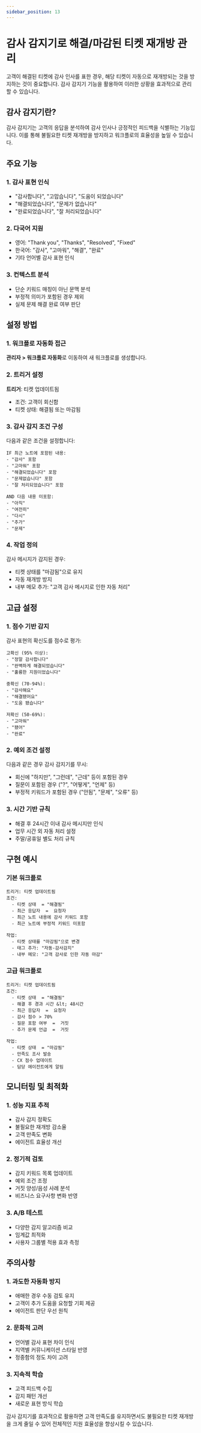 ```yaml
---
sidebar_position: 13
---
```


# 감사 감지기로 해결/마감된 티켓 재개방 관리

고객이 해결된 티켓에 감사 인사를 표한 경우, 해당 티켓이 자동으로 재개방되는 것을 방지하는 것이 중요합니다. 감사 감지기 기능을 활용하여 이러한 상황을 효과적으로 관리할 수 있습니다.

## 감사 감지기란?

감사 감지기는 고객의 응답을 분석하여 감사 인사나 긍정적인 피드백을 식별하는 기능입니다. 이를 통해 불필요한 티켓 재개방을 방지하고 워크플로의 효율성을 높일 수 있습니다.

## 주요 기능

### 1. 감사 표현 인식
- "감사합니다", "고맙습니다", "도움이 되었습니다"
- "해결되었습니다", "문제가 없습니다"
- "완료되었습니다", "잘 처리되었습니다"

### 2. 다국어 지원
- 영어: "Thank you", "Thanks", "Resolved", "Fixed"
- 한국어: "감사", "고마워", "해결", "완료"
- 기타 언어별 감사 표현 인식

### 3. 컨텍스트 분석
- 단순 키워드 매칭이 아닌 문맥 분석
- 부정적 의미가 포함된 경우 제외
- 실제 문제 해결 완료 여부 판단

## 설정 방법

### 1. 워크플로 자동화 접근

**관리자 &gt; 워크플로 자동화**로 이동하여 새 워크플로를 생성합니다.

### 2. 트리거 설정

**트리거**: 티켓 업데이트됨
- 조건: 고객이 회신함
- 티켓 상태: 해결됨 또는 마감됨

### 3. 감사 감지 조건 구성

다음과 같은 조건을 설정합니다:

```
IF 최근 노트에 포함된 내용:
- "감사" 포함
- "고마워" 포함  
- "해결되었습니다" 포함
- "문제없습니다" 포함
- "잘 처리되었습니다" 포함

AND 다음 내용 미포함:
- "아직" 
- "여전히"
- "다시"
- "추가"
- "문제"
```

### 4. 작업 정의

감사 메시지가 감지된 경우:
- 티켓 상태를 "마감됨"으로 유지
- 자동 재개방 방지
- 내부 메모 추가: "고객 감사 메시지로 인한 자동 처리"

## 고급 설정

### 1. 점수 기반 감지

감사 표현의 확신도를 점수로 평가:

```
고확신 (95% 이상):
- "정말 감사합니다"
- "완벽하게 해결되었습니다"
- "훌륭한 지원이었습니다"

중확신 (70-94%):
- "감사해요"
- "해결됐어요"
- "도움 됐습니다"

저확신 (50-69%):
- "고마워"
- "됐어"
- "완료"
```

### 2. 예외 조건 설정

다음과 같은 경우 감사 감지기를 무시:

- 회신에 "하지만", "그런데", "근데" 등이 포함된 경우
- 질문이 포함된 경우 ("?", "어떻게", "언제" 등)
- 부정적 키워드가 포함된 경우 ("안됨", "문제", "오류" 등)

### 3. 시간 기반 규칙

- 해결 후 24시간 이내 감사 메시지만 인식
- 업무 시간 외 자동 처리 설정
- 주말/공휴일 별도 처리 규칙

## 구현 예시

### 기본 워크플로

```
트리거: 티켓 업데이트됨
조건: 
  - 티켓 상태  = "해결됨"
  - 최근 응답자  =  요청자
  - 최근 노트 내용에 감사 키워드 포함
  - 최근 노트에 부정적 키워드 미포함

작업:
  - 티켓 상태를 "마감됨"으로 변경
  - 태그 추가: "자동-감사감지"
  - 내부 메모: "고객 감사로 인한 자동 마감"
```

### 고급 워크플로

```
트리거: 티켓 업데이트됨
조건:
  - 티켓 상태  = "해결됨"
  - 해결 후 경과 시간 &lt; 48시간
  - 최근 응답자  =  요청자
  - 감사 점수 > 70%
  - 질문 포함 여부  =  거짓
  - 추가 문제 언급  =  거짓

작업:
  - 티켓 상태  = "마감됨"
  - 만족도 조사 발송
  - CX 점수 업데이트
  - 담당 에이전트에게 알림
```

## 모니터링 및 최적화

### 1. 성능 지표 추적

- 감사 감지 정확도
- 불필요한 재개방 감소율
- 고객 만족도 변화
- 에이전트 효율성 개선

### 2. 정기적 검토

- 감지 키워드 목록 업데이트
- 예외 조건 조정
- 거짓 양성/음성 사례 분석
- 비즈니스 요구사항 변화 반영

### 3. A/B 테스트

- 다양한 감지 알고리즘 비교
- 임계값 최적화
- 사용자 그룹별 적용 효과 측정

## 주의사항

### 1. 과도한 자동화 방지

- 애매한 경우 수동 검토 유지
- 고객이 추가 도움을 요청할 기회 제공
- 에이전트 판단 우선 원칙

### 2. 문화적 고려

- 언어별 감사 표현 차이 인식
- 지역별 커뮤니케이션 스타일 반영
- 정중함의 정도 차이 고려

### 3. 지속적 학습

- 고객 피드백 수집
- 감지 패턴 개선
- 새로운 표현 방식 학습

감사 감지기를 효과적으로 활용하면 고객 만족도를 유지하면서도 불필요한 티켓 재개방을 크게 줄일 수 있어 전체적인 지원 효율성을 향상시킬 수 있습니다.